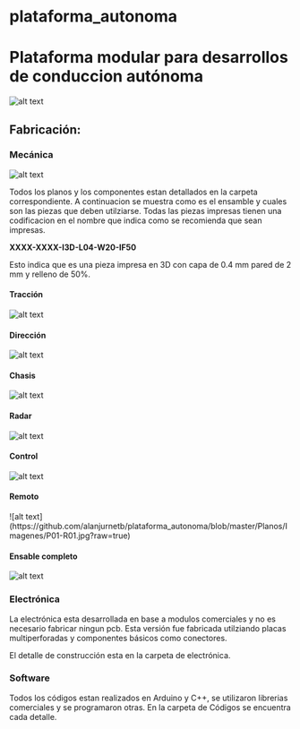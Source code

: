 # plataforma_autonoma
<h1>Plataforma modular para desarrollos de conduccion autónoma</h1>

![alt text](https://github.com/alanjurnetb/plataforma_autonoma/blob/master/Planos/Imagenes/photo_2018-07-25_19-28-11.jpg?raw=true)

<h2>Fabricación:</h2>
<h3>Mecánica</h3>


![alt text](https://github.com/alanjurnetb/plataforma_autonoma/blob/master/Planos/Imagenes/P01-02.jpg?raw=true)


Todos los planos y los componentes estan detallados en la carpeta correspondiente.
A continuacion se muestra como es el ensamble y cuales son las piezas que deben utilziarse.
Todas las piezas impresas tienen una codificacion en el nombre que indica como se recomienda que sean impresas.

<b>XXXX-XXXX-I3D-L04-W20-IF50</b>

Esto indica que es una pieza impresa en 3D con capa de 0.4 mm pared de 2 mm y relleno de 50%.

<h4>Tracción</h4>

![alt text](https://github.com/alanjurnetb/plataforma_autonoma/blob/master/Planos/Imagenes/P01-T04.jpg?raw=true)
<h4>Dirección</h4>

![alt text](https://github.com/alanjurnetb/plataforma_autonoma/blob/master/Planos/Imagenes/P01-D04.jpg?raw=true)
<h4>Chasis</h4>

![alt text](https://github.com/alanjurnetb/plataforma_autonoma/blob/master/Planos/Imagenes/P01-CH04.jpg?raw=true)
<h4>Radar</h4>

![alt text](https://github.com/alanjurnetb/plataforma_autonoma/blob/master/Planos/Imagenes/P01-R02.jpg?raw=true)
<h4>Control</h4>

![alt text](https://github.com/alanjurnetb/plataforma_autonoma/blob/master/Planos/Imagenes/P01-CT01.jpg?raw=true)
<h4>Remoto</h4>
![alt text](https://github.com/alanjurnetb/plataforma_autonoma/blob/master/Planos/Imagenes/P01-R01.jpg?raw=true)
<h4>Ensable completo</h4>

![alt text](https://github.com/alanjurnetb/plataforma_autonoma/blob/master/Planos/Imagenes/P01-02.jpg?raw=true)
<h3>Electrónica</h3>
La electrónica esta desarrollada en base a modulos comerciales y no es necesario fabricar ningun pcb. Esta versión fue fabricada utilziando placas multiperforadas y componentes básicos como conectores.

El detalle de construcción esta en la carpeta de electrónica.

<h3>Software</h3>
Todos los códigos estan realizados en Arduino y C++, se utilizaron librerias comerciales y se programaron otras. En la carpeta de Códigos se encuentra cada detalle.
